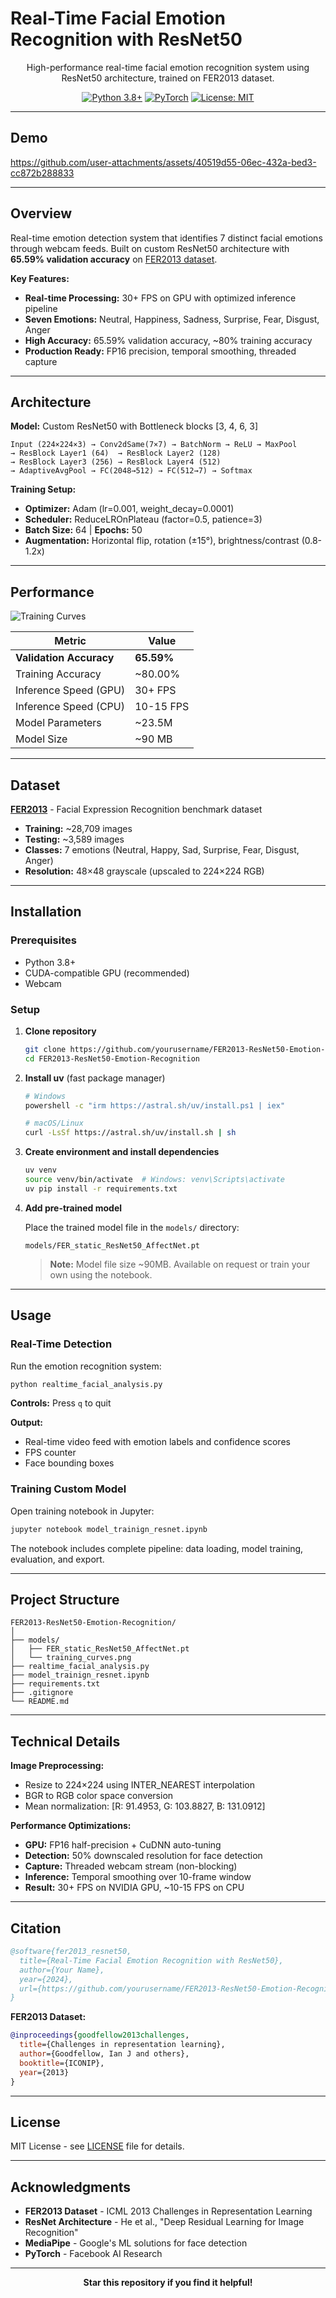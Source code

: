 # Real-Time Facial Emotion Recognition with ResNet50

<div align="center">

High-performance real-time facial emotion recognition system using ResNet50 architecture, trained on FER2013 dataset.

[![Python 3.8+](https://img.shields.io/badge/python-3.8+-blue.svg)](https://www.python.org/downloads/)
[![PyTorch](https://img.shields.io/badge/PyTorch-2.0+-red.svg)](https://pytorch.org/)
[![License: MIT](https://img.shields.io/badge/License-MIT-yellow.svg)](https://opensource.org/licenses/MIT)

</div>

---

## Demo

https://github.com/user-attachments/assets/40519d55-06ec-432a-bed3-cc872b288833

---

## Overview

Real-time emotion detection system that identifies 7 distinct facial emotions through webcam feeds. Built on custom ResNet50 architecture with **65.59% validation accuracy** on [FER2013 dataset](https://www.kaggle.com/datasets/msambare/fer2013).

**Key Features:**
- **Real-time Processing:** 30+ FPS on GPU with optimized inference pipeline
- **Seven Emotions:** Neutral, Happiness, Sadness, Surprise, Fear, Disgust, Anger
- **High Accuracy:** 65.59% validation accuracy, ~80% training accuracy
- **Production Ready:** FP16 precision, temporal smoothing, threaded capture

---

## Architecture

**Model:** Custom ResNet50 with Bottleneck blocks [3, 4, 6, 3]

```
Input (224×224×3) → Conv2dSame(7×7) → BatchNorm → ReLU → MaxPool
→ ResBlock Layer1 (64)  → ResBlock Layer2 (128) 
→ ResBlock Layer3 (256) → ResBlock Layer4 (512)
→ AdaptiveAvgPool → FC(2048→512) → FC(512→7) → Softmax
```

**Training Setup:**
- **Optimizer:** Adam (lr=0.001, weight_decay=0.0001)
- **Scheduler:** ReduceLROnPlateau (factor=0.5, patience=3)
- **Batch Size:** 64 | **Epochs:** 50
- **Augmentation:** Horizontal flip, rotation (±15°), brightness/contrast (0.8-1.2x)

---

## Performance

![Training Curves](models/training_curves.png)

| Metric | Value |
|--------|-------|
| **Validation Accuracy** | **65.59%** |
| Training Accuracy | ~80.00% |
| Inference Speed (GPU) | 30+ FPS |
| Inference Speed (CPU) | 10-15 FPS |
| Model Parameters | ~23.5M |
| Model Size | ~90 MB |

---

## Dataset

**[FER2013](https://www.kaggle.com/datasets/msambare/fer2013)** - Facial Expression Recognition benchmark dataset
- **Training:** ~28,709 images
- **Testing:** ~3,589 images
- **Classes:** 7 emotions (Neutral, Happy, Sad, Surprise, Fear, Disgust, Anger)
- **Resolution:** 48×48 grayscale (upscaled to 224×224 RGB)

---

## Installation

### Prerequisites
- Python 3.8+
- CUDA-compatible GPU (recommended)
- Webcam

### Setup

1. **Clone repository**
   ```bash
   git clone https://github.com/yourusername/FER2013-ResNet50-Emotion-Recognition.git
   cd FER2013-ResNet50-Emotion-Recognition
   ```

2. **Install uv** (fast package manager)
   ```bash
   # Windows
   powershell -c "irm https://astral.sh/uv/install.ps1 | iex"
   
   # macOS/Linux
   curl -LsSf https://astral.sh/uv/install.sh | sh
   ```

3. **Create environment and install dependencies**
   ```bash
   uv venv
   source venv/bin/activate  # Windows: venv\Scripts\activate
   uv pip install -r requirements.txt
   ```

4. **Add pre-trained model**
   
   Place the trained model file in the `models/` directory:
   ```
   models/FER_static_ResNet50_AffectNet.pt
   ```
   
   > **Note:** Model file size ~90MB. Available on request or train your own using the notebook.

---

## Usage

### Real-Time Detection

Run the emotion recognition system:

```bash
python realtime_facial_analysis.py
```

**Controls:** Press `q` to quit

**Output:**
- Real-time video feed with emotion labels and confidence scores
- FPS counter
- Face bounding boxes

### Training Custom Model

Open training notebook in Jupyter:

```bash
jupyter notebook model_trainign_resnet.ipynb
```

The notebook includes complete pipeline: data loading, model training, evaluation, and export.

---

## Project Structure

```
FER2013-ResNet50-Emotion-Recognition/
│
├── models/
│   ├── FER_static_ResNet50_AffectNet.pt
│   └── training_curves.png
├── realtime_facial_analysis.py
├── model_trainign_resnet.ipynb
├── requirements.txt
├── .gitignore
└── README.md
```

---

## Technical Details

**Image Preprocessing:**
- Resize to 224×224 using INTER_NEAREST interpolation
- BGR to RGB color space conversion
- Mean normalization: [R: 91.4953, G: 103.8827, B: 131.0912]

**Performance Optimizations:**
- **GPU:** FP16 half-precision + CuDNN auto-tuning
- **Detection:** 50% downscaled resolution for face detection
- **Capture:** Threaded webcam stream (non-blocking)
- **Inference:** Temporal smoothing over 10-frame window
- **Result:** 30+ FPS on NVIDIA GPU, ~10-15 FPS on CPU

---

## Citation

```bibtex
@software{fer2013_resnet50,
  title={Real-Time Facial Emotion Recognition with ResNet50},
  author={Your Name},
  year={2024},
  url={https://github.com/yourusername/FER2013-ResNet50-Emotion-Recognition}
}
```

**FER2013 Dataset:**
```bibtex
@inproceedings{goodfellow2013challenges,
  title={Challenges in representation learning},
  author={Goodfellow, Ian J and others},
  booktitle={ICONIP},
  year={2013}
}
```

---

## License

MIT License - see [LICENSE](LICENSE) file for details.

---

## Acknowledgments

- **FER2013 Dataset** - ICML 2013 Challenges in Representation Learning
- **ResNet Architecture** - He et al., "Deep Residual Learning for Image Recognition"
- **MediaPipe** - Google's ML solutions for face detection
- **PyTorch** - Facebook AI Research

---

<div align="center">

**Star this repository if you find it helpful!**

</div>
